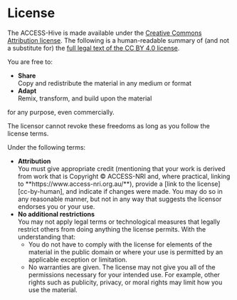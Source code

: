#  License 

The ACCESS-Hive is made available under the [Creative Commons Attribution
license][cc-by-human]. The following is a human-readable summary of
(and not a substitute for) the [full legal text of the CC BY 4.0
license][cc-by-legal].

You are free to:
<ul>
  <li>
    <b>Share</b>
    <br>
    Copy and redistribute the material in any medium or format
  </li>
  <li>
    <b>Adapt</b>
    <br>
    Remix, transform, and build upon the material
  </li>
</ul>

for any purpose, even commercially.

The licensor cannot revoke these freedoms as long as you follow the
license terms.

Under the following terms:
<ul>
  <li>
    <b>Attribution</b>
    <br>
    You must give appropriate credit (mentioning that your work is   derived from work that is Copyright © ACCESS-NRI and, where practical, linking to **https://www.access-nri.org.au/**), provide a [link to the license][cc-by-human], and indicate if changes were made. You may do so in any reasonable manner, but not in any way that suggests the licensor endorses you or your use.
  </li>
  <li>
    <b>No additional restrictions</b>
    <br>
    You may not apply legal terms or technological measures that legally restrict others from doing anything the license permits.  With the understanding that:
    <ul>
      <li>
        You do not have to comply with the license for elements of the material in the public domain or where your use is permitted by an applicable exception or limitation.
      </li>
      <li>
        No warranties are given. The license may not give you all of the permissions necessary for your intended use. For example, other rights such as publicity, privacy, or moral rights may limit how you use the material.
      </li>
    </ul>
  </li>
</ul>

[cc-by-human]: https://creativecommons.org/licenses/by/4.0/
[cc-by-legal]: https://creativecommons.org/licenses/by/4.0/legalcode

